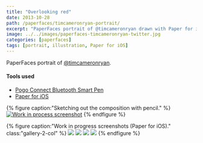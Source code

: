 ```yaml
---
title: "Overlooking red"
date: 2013-10-28
path: /paperfaces/timcameronryan-portrait/
excerpt: "PaperFaces portrait of @timcameronryan drawn with Paper for iOS on an iPad."
image: ../../images/paperfaces-timcameronryan-twitter.jpg
categories: [paperfaces]
tags: [portrait, illustration, Paper for iOS]
---
```


PaperFaces portrait of [@timcameronryan](https://twitter.com/timcameronryan).

#### Tools used

- [Pogo Connect Bluetooth Smart Pen](https://www.amazon.com/gp/product/B009K448L4/ref=as_li_ss_tl?ie=UTF8&camp=1789&creative=390957&creativeASIN=B009K448L4&linkCode=as2&tag=mademist-20)
- [Paper for iOS](https://paper.bywetransfer.com/)

{% figure caption:"Sketching out the composition with pencil." %}
[![Work in process screenshot](../../images/paperfaces-timcameronryan-process-1-750.jpg)](../../images/paperfaces-timcameronryan-process-1-lg.jpg)
{% endfigure %}

{% figure caption:"Work in progress screenshots (Paper for iOS)." class:"gallery-2-col" %}
[![](../../images/paperfaces-timcameronryan-process-2-600.jpg)](../../images/paperfaces-timcameronryan-process-2-lg.jpg)
[![](../../images/paperfaces-timcameronryan-process-3-600.jpg)](../../images/paperfaces-timcameronryan-process-3-lg.jpg)
[![](../../images/paperfaces-timcameronryan-process-4-600.jpg)](../../images/paperfaces-timcameronryan-process-4-lg.jpg)
[![](../../images/paperfaces-timcameronryan-process-5-600.jpg)](../../images/paperfaces-timcameronryan-process-5-lg.jpg)
{% endfigure %}
